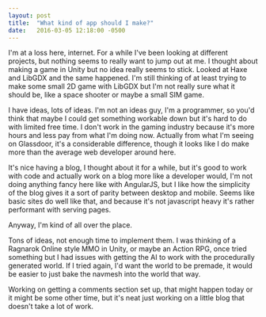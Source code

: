 ```yaml
---
layout: post
title:  "What kind of app should I make?"
date:   2016-03-05 12:18:00 -0500
---
```

I'm at a loss here, internet.  For a while I've been looking at different projects, but nothing seems to really want to jump out at me.  I thought about making a game in Unity but no idea really seems to stick.  Looked at Haxe and LibGDX and the same happened.  I'm still thinking of at least trying to make some small 2D game with LibGDX but I'm not really sure what it should be, like a space shooter or maybe a small SIM game.

I have ideas, lots of ideas.  I'm not an ideas guy, I'm a programmer, so you'd think that maybe I could get something workable down but it's hard to do with limited free time.  I don't work in the gaming industry because it's more hours and less pay from what I'm doing now.  Actually from what I'm seeing on Glassdoor, it's a considerable difference, though it looks like I do make more than the average web developer around here.

It's nice having a blog, I thought about it for a while, but it's good to work with code and actually work on a blog more like a developer would, I'm not doing anything fancy here like with AngularJS, but I like how the simplicity of the blog gives it a sort of parity between desktop and mobile.  Seems like basic sites do well like that, and because it's not javascript heavy it's rather performant with serving pages.

Anyway, I'm kind of all over the place.

Tons of ideas, not enough time to implement them.  I was thinking of a Ragnarok Online style MMO in Unity, or maybe an Action RPG, once tried something but I had issues with getting the AI to work with the procedurally generated world.  If I tried again, I'd want the world to be premade, it would be easier to just bake the navmesh into the world that way.

Working on getting a comments section set up, that might happen today or it might be some other time, but it's neat just working on a little blog that doesn't take a lot of work.